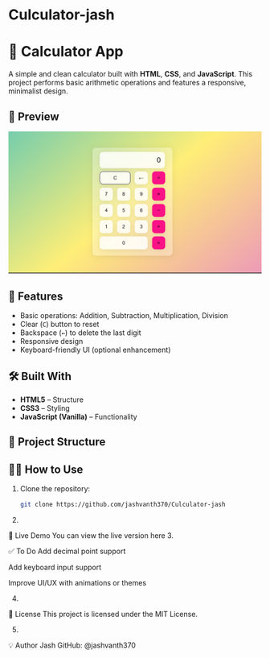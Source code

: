 # Culculator-jash

# 🧮 Calculator App

A simple and clean calculator built with **HTML**, **CSS**, and **JavaScript**. This project performs basic arithmetic operations and features a responsive, minimalist design.

## 📸 Preview

<!-- ![Calculator Screenshot](screenshot.png) Optional: replace with your own image or remove -->

![Calculator Screenshot](image.png)

## 🚀 Features

- Basic operations: Addition, Subtraction, Multiplication, Division
- Clear (`C`) button to reset
- Backspace (`←`) to delete the last digit
- Responsive design
- Keyboard-friendly UI (optional enhancement)

## 🛠️ Built With

- **HTML5** – Structure
- **CSS3** – Styling
- **JavaScript (Vanilla)** – Functionality

## 📁 Project Structure


## 🧑‍💻 How to Use

1. Clone the repository:
   ```bash
   git clone https://github.com/jashvanth370/Culculator-jash
2.

   📡 Live Demo
You can view the live version here 
3.

✅ To Do
 Add decimal point support

 Add keyboard input support

 Improve UI/UX with animations or themes

4.

📃 License
This project is licensed under the MIT License.

5.

💡 Author
Jash
GitHub: @jashvanth370
